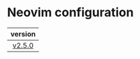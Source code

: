 # Neovim configuration

|                                version                                 |
| :--------------------------------------------------------------------: |
| [v2.5.0](https://github.com/vladdoster/neovim-configuration/releases) |
